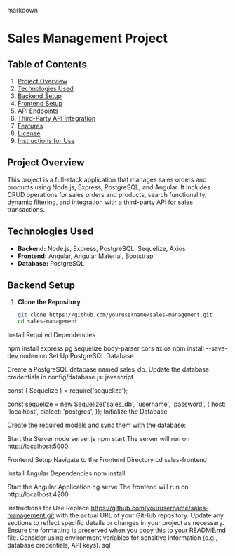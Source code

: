 markdown

# Sales Management Project

## Table of Contents
1. [Project Overview](#project-overview)
2. [Technologies Used](#technologies-used)
3. [Backend Setup](#backend-setup)
4. [Frontend Setup](#frontend-setup)
5. [API Endpoints](#api-endpoints)
6. [Third-Party API Integration](#third-party-api-integration)
7. [Features](#features)
8. [License](#license)
9. [Instructions for Use](#instructions-for-use)

## Project Overview
This project is a full-stack application that manages sales orders and products using Node.js, Express, PostgreSQL, and Angular. It includes CRUD operations for sales orders and products, search functionality, dynamic filtering, and integration with a third-party API for sales transactions.

## Technologies Used
- **Backend:** Node.js, Express, PostgreSQL, Sequelize, Axios
- **Frontend:** Angular, Angular Material, Bootstrap
- **Database:** PostgreSQL

## Backend Setup
1. **Clone the Repository**
   ```bash
   git clone https://github.com/yourusername/sales-management.git
   cd sales-management
Install Required Dependencies


npm install express pg sequelize body-parser cors axios
npm install --save-dev nodemon
Set Up PostgreSQL Database

Create a PostgreSQL database named sales_db.
Update the database credentials in config/database.js:
javascript

const { Sequelize } = require('sequelize');

const sequelize = new Sequelize('sales_db', 'username', 'password', {
  host: 'localhost',
  dialect: 'postgres',
});
Initialize the Database

Create the required models and sync them with the database:

Start the Server
node server.js
npm start
The server will run on http://localhost:5000.

Frontend Setup
Navigate to the Frontend Directory
cd sales-frontend

Install Angular Dependencies
npm install

Start the Angular Application
ng serve
The frontend will run on http://localhost:4200.

Instructions for Use
Replace https://github.com/yourusername/sales-management.git with the actual URL of your GitHub repository.
Update any sections to reflect specific details or changes in your project as necessary.
Ensure the formatting is preserved when you copy this to your README.md file.
Consider using environment variables for sensitive information (e.g., database credentials, API keys).
sql







